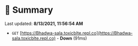 # 📖 Summary
Last updated: **8/13/2021, 11:56:54 AM**

- `GET` [https://Bhadwa-sala.toxicblte.repl.co](https://Bhadwa-sala.toxicblte.repl.co) - **Down** (91ms)
